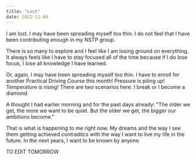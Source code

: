 ```yaml
---
title: "Lost"
date: 2022-11-04
---
```


I am lost. I may have been spreading myself too thin. I do not feel that I have been contributing enough in my NSTP group.

There is so many to explore and I feel like I am losing ground on everything. It always feels like I have to stay focused all of the time because if I do lose focus, I lose all knowledge I have learned.

Or, again, I may have been spreading myself too thin. I have to enroll for another Practical Driving Course this month! Pressure is piling up! Temperature is rising! There are two scenarios here. I break or I become a diamond. 

A thought I had earlier morning and for the past days already:
"The older we get, the more we want to be quiet. But the older we get, the bigger our ambitions become."

That is what is happening to me right now. My dreams and the way I see them getting achieved contraditcs with the way I want to live my life in the future. In the next years, I want to be known by anyone


TO EDIT TOMORROW